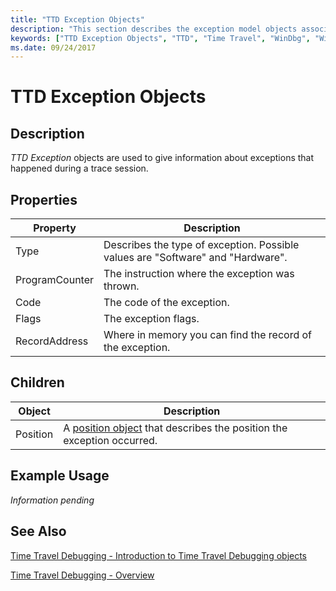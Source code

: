 ```yaml
---
title: "TTD Exception Objects"
description: "This section describes the exception model objects associated with time travel debugging."
keywords: ["TTD Exception Objects", "TTD", "Time Travel", "WinDbg", "Windows Debugging"]
ms.date: 09/24/2017
---
```



# TTD Exception Objects

## Description

*TTD Exception* objects are used to give information about exceptions that happened during a trace session.

## Properties

| Property | Description |
| --- | --- |
| Type | Describes the type of exception. Possible values are "Software" and "Hardware". |
| ProgramCounter | The instruction where the exception was thrown.  |
| Code | The code of the exception.  |
| Flags | The exception flags. |
| RecordAddress | Where in memory you can find the record of the exception.  |

## Children

| Object | Description |
| --- | --- |
| Position | A [position object](time-travel-debugging-position-objects.md) that describes the position the exception occurred. |

## Example Usage

*Information pending*

## See Also

[Time Travel Debugging - Introduction to Time Travel Debugging objects](time-travel-debugging-object-model.md)

[Time Travel Debugging - Overview](time-travel-debugging-overview.md)

